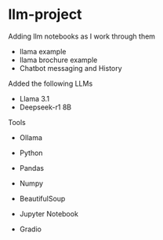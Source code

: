 # llm-project


Adding llm notebooks as I work through them
 - llama example
 - llama brochure example
 - Chatbot messaging and History 

Added the following LLMs
- Llama 3.1
- Deepseek-r1 8B



Tools
- Ollama
- Python
 - Pandas
 - Numpy
 - BeautifulSoup

- Jupyter Notebook
- Gradio
